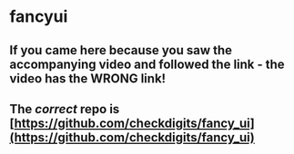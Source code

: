 # fancyui

## If you came here because you saw the accompanying video and followed the link - the video has the WRONG link!

## The *correct* repo is [https://github.com/checkdigits/fancy_ui](https://github.com/checkdigits/fancy_ui)

